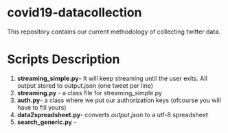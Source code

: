 # covid19-datacollection

This repository contains our current methodology of collecting twitter data.

# Scripts Description

1) **streaming_simple.py**- It will keep streaming until the user exits. All output stored to output.json (one tweet  per line)
2) **streaming.py** - a class file for streaming_simple.py
3) **auth.py**- a class where we put our authorization keys (ofcourse you will have to fill yours)
4) **data2spreadsheet.py**- converts *output.json* to a utf-8 spreadsheet
5) **search_generic.py** - 
